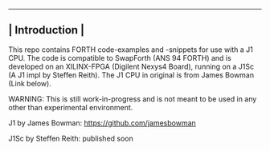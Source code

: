-------------------------
| Introduction          |
-------------------------

This repo contains FORTH code-examples and -snippets for use with a J1 CPU. The code is compatible to SwapForth (ANS 94 FORTH) and is developed on an XILINX-FPGA (Digilent Nexys4 Board), running on a J1Sc (A J1 impl by Steffen Reith). The J1 CPU in original is from James Bowman (Link below).

WARNING: This is still work-in-progress and is not meant to be used in any other than experimental environment.

J1 by James Bowman:
https://github.com/jamesbowman

J1Sc by Steffen Reith:
published soon
